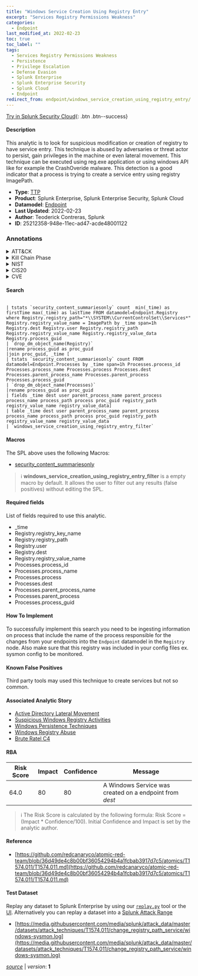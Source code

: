 ```yaml
---
title: "Windows Service Creation Using Registry Entry"
excerpt: "Services Registry Permissions Weakness"
categories:
  - Endpoint
last_modified_at: 2022-02-23
toc: true
toc_label: ""
tags:
  - Services Registry Permissions Weakness
  - Persistence
  - Privilege Escalation
  - Defense Evasion
  - Splunk Enterprise
  - Splunk Enterprise Security
  - Splunk Cloud
  - Endpoint
redirect_from: endpoint/windows_service_creation_using_registry_entry/
---
```




[Try in Splunk Security Cloud](https://www.splunk.com/en_us/cyber-security.html){: .btn .btn--success}

#### Description

This analytic is to look for suspicious modification or creation of registry to have service entry. This technique is abused by adversaries or threat actor to persist, gain privileges in the machine or even lateral movement. This technique can be executed using reg.exe application or using windows API like for example the CrashOveride malware. This detection is a good indicator that a process is trying to create a service entry using registry ImagePath.

- **Type**: [TTP](https://github.com/splunk/security_content/wiki/Detection-Analytic-Types)
- **Product**: Splunk Enterprise, Splunk Enterprise Security, Splunk Cloud
- **Datamodel**: [Endpoint](https://docs.splunk.com/Documentation/CIM/latest/User/Endpoint)
- **Last Updated**: 2022-02-23
- **Author**: Teoderick Contreras, Splunk
- **ID**: 25212358-948e-11ec-ad47-acde48001122

### Annotations
<details>
  <summary>ATT&CK</summary>

<div markdown="1">

#### [ATT&CK](https://attack.mitre.org/)

| ID          | Technique   | Tactic         |
| ----------- | ----------- |--------------- |
| [T1574.011](https://attack.mitre.org/techniques/T1574/011/) | Services Registry Permissions Weakness | Persistence, Privilege Escalation, Defense Evasion |

</div>
</details>


<details>
  <summary>Kill Chain Phase</summary>

<div markdown="1">

* Exploitation


</div>
</details>


<details>
  <summary>NIST</summary>

<div markdown="1">

* DE.CM



</div>
</details>

<details>
  <summary>CIS20</summary>

<div markdown="1">

* CIS 3
* CIS 5
* CIS 16



</div>
</details>

<details>
  <summary>CVE</summary>

<div markdown="1">


</div>
</details>


#### Search

```

| tstats `security_content_summariesonly` count  min(_time) as firstTime max(_time) as lastTime FROM datamodel=Endpoint.Registry where Registry.registry_path="*\\SYSTEM\\CurrentControlSet\\Services*" Registry.registry_value_name = ImagePath by _time span=1h Registry.dest Registry.user Registry.registry_path Registry.registry_value_name Registry.registry_value_data Registry.process_guid 
| `drop_dm_object_name(Registry)` 
|rename process_guid as proc_guid 
|join proc_guid, _time [
| tstats `security_content_summariesonly` count FROM datamodel=Endpoint.Processes by _time span=1h Processes.process_id Processes.process_name Processes.process Processes.dest Processes.parent_process_name Processes.parent_process Processes.process_guid 
| `drop_dm_object_name(Processes)` 
|rename process_guid as proc_guid 
| fields _time dest user parent_process_name parent_process process_name process_path process proc_guid registry_path registry_value_name registry_value_data] 
| table _time dest user parent_process_name parent_process process_name process_path process proc_guid registry_path registry_value_name registry_value_data 
| `windows_service_creation_using_registry_entry_filter`
```

#### Macros
The SPL above uses the following Macros:
* [security_content_summariesonly](https://github.com/splunk/security_content/blob/develop/macros/security_content_summariesonly.yml)

> :information_source:
> **windows_service_creation_using_registry_entry_filter** is a empty macro by default. It allows the user to filter out any results (false positives) without editing the SPL.



#### Required fields
List of fields required to use this analytic.
* _time
* Registry.registry_key_name
* Registry.registry_path
* Registry.user
* Registry.dest
* Registry.registry_value_name
* Processes.process_id
* Processes.process_name
* Processes.process
* Processes.dest
* Processes.parent_process_name
* Processes.parent_process
* Processes.process_guid



#### How To Implement
To successfully implement this search you need to be ingesting information on process that include the name of the process responsible for the changes from your endpoints into the `Endpoint` datamodel in the `Registry` node. Also make sure that this registry was included in your config files ex. sysmon config to be monitored.
#### Known False Positives
Third party tools may used this technique to create services but not so common.

#### Associated Analytic Story
* [Active Directory Lateral Movement](/stories/active_directory_lateral_movement)
* [Suspicious Windows Registry Activities](/stories/suspicious_windows_registry_activities)
* [Windows Persistence Techniques](/stories/windows_persistence_techniques)
* [Windows Registry Abuse](/stories/windows_registry_abuse)
* [Brute Ratel C4](/stories/brute_ratel_c4)




#### RBA

| Risk Score  | Impact      | Confidence   | Message      |
| ----------- | ----------- |--------------|--------------|
| 64.0 | 80 | 80 | A Windows Service was created on a endpoint from $dest$ |


> :information_source:
> The Risk Score is calculated by the following formula: Risk Score = (Impact * Confidence/100). Initial Confidence and Impact is set by the analytic author.


#### Reference

* [https://github.com/redcanaryco/atomic-red-team/blob/36d49de4c8b00bf36054294b4a1fcbab3917d7c5/atomics/T1574.011/T1574.011.md](https://github.com/redcanaryco/atomic-red-team/blob/36d49de4c8b00bf36054294b4a1fcbab3917d7c5/atomics/T1574.011/T1574.011.md)



#### Test Dataset
Replay any dataset to Splunk Enterprise by using our [`replay.py`](https://github.com/splunk/attack_data#using-replaypy) tool or the [UI](https://github.com/splunk/attack_data#using-ui).
Alternatively you can replay a dataset into a [Splunk Attack Range](https://github.com/splunk/attack_range#replay-dumps-into-attack-range-splunk-server)

* [https://media.githubusercontent.com/media/splunk/attack_data/master/datasets/attack_techniques/T1574.011/change_registry_path_service/windows-sysmon.log](https://media.githubusercontent.com/media/splunk/attack_data/master/datasets/attack_techniques/T1574.011/change_registry_path_service/windows-sysmon.log)



[*source*](https://github.com/splunk/security_content/tree/develop/detections/endpoint/windows_service_creation_using_registry_entry.yml) \| *version*: **1**